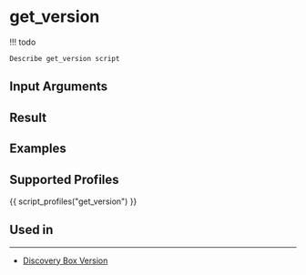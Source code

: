 

# get_version


<!-- prettier-ignore -->
!!! todo

    Describe get_version script

## Input Arguments

## Result

## Examples

## Supported Profiles

{{ script_profiles("get_version") }}

## Used in
-------
* [Discovery Box Version](../../../admin/reference/discovery/box/version.md)
